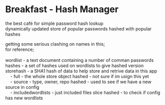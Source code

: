 # Breakfast - Hash Manager
the best café for simple password hash lookup<br>
dynamically updated store of popular passwords hashed with popular hashes 

getting some serious clashing on names in this;<br>
for reference;<br>
<br>
wordlist - a text document containing a number of comman passwords <br>
hashes - a set of hashes used on wordlists to give hashed version<br>
storehash - a SHA1 hash of data to help store and retrive data in this app<br>
&nbsp;&nbsp;&nbsp;&nbsp;- full - the whole store object hashed - not sure if im usign this yet<br>
&nbsp;&nbsp;&nbsp;&nbsp;- source - type, owner, repo hashed - used to see if we have a new source in config<br>
&nbsp;&nbsp;&nbsp;&nbsp;- includedwordlists - just included files slice hashed - to check if config has new wordlists <br>
